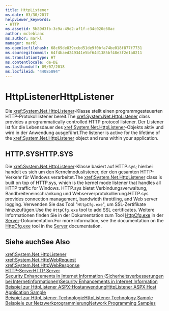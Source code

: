 ```yaml
---
title: HttpListener
ms.date: 03/30/2017
helpviewer_keywords:
- HTTP
ms.assetid: 5b89d3fb-3c9a-49e2-af1f-c34c020c68ac
author: mcleblanc
ms.author: markl
manager: markl
ms.openlocfilehash: 68c69de839ccbd51de9f0bfa74be018f877f7731
ms.sourcegitcommit: 64f4baed249341e5bf64d1385bf48e3f2e1a0211
ms.translationtype: HT
ms.contentlocale: de-DE
ms.lasthandoff: 09/07/2018
ms.locfileid: "44085894"
---
```

# <a name="httplistener"></a><span data-ttu-id="feb34-102">HttpListener</span><span class="sxs-lookup"><span data-stu-id="feb34-102">HttpListener</span></span>
<span data-ttu-id="feb34-103">Die <xref:System.Net.HttpListener>-Klasse stellt einen programmgesteuerten HTTP-Protokolllistener bereit.</span><span class="sxs-lookup"><span data-stu-id="feb34-103">The <xref:System.Net.HttpListener> class provides a programmatically controlled HTTP protocol listener.</span></span> <span data-ttu-id="feb34-104">Der Listener ist für die Lebensdauer des <xref:System.Net.HttpListener>-Objekts aktiv und wird in der Anwendung ausgeführt.</span><span class="sxs-lookup"><span data-stu-id="feb34-104">The listener is active for the lifetime of the <xref:System.Net.HttpListener> object and runs within your application.</span></span>  
  
## <a name="httpsys"></a><span data-ttu-id="feb34-105">HTTP.SYS</span><span class="sxs-lookup"><span data-stu-id="feb34-105">HTTP.SYS</span></span>  
 <span data-ttu-id="feb34-106">Die <xref:System.Net.HttpListener>-Klasse basiert auf HTTP.sys; hierbei handelt es sich um den Kernelmoduslistener, der den gesamten HTTP-Verkehr für Windows verarbeitet.</span><span class="sxs-lookup"><span data-stu-id="feb34-106">The <xref:System.Net.HttpListener> class is built on top of HTTP.sys, which is the kernel mode listener that handles all HTTP traffic for Windows.</span></span> <span data-ttu-id="feb34-107">HTTP.sys bietet Verbindungsverwaltung, Bandbreiteneinschränkung und Webserverprotokollierung.</span><span class="sxs-lookup"><span data-stu-id="feb34-107">HTTP.sys provides connection management, bandwidth throttling, and Web server logging.</span></span> <span data-ttu-id="feb34-108">Verwenden Sie das Tool "`HttpCfg.exe`", um SSL-Zertifikate hinzuzufügen.</span><span class="sxs-lookup"><span data-stu-id="feb34-108">Use the `HttpCfg.exe` tool to add SSL certificates.</span></span> <span data-ttu-id="feb34-109">Weitere Informationen finden Sie in der Dokumentation zum Tool [HttpCfg.exe](https://go.microsoft.com/fwlink/?LinkID=178284) in der [Server](https://go.microsoft.com/fwlink/?LinkID=178285)-Dokumentation.</span><span class="sxs-lookup"><span data-stu-id="feb34-109">For more information, see the documentation on the [HttpCfg.exe](https://go.microsoft.com/fwlink/?LinkID=178284) tool in the [Server](https://go.microsoft.com/fwlink/?LinkID=178285) documentation.</span></span>  
  
## <a name="see-also"></a><span data-ttu-id="feb34-110">Siehe auch</span><span class="sxs-lookup"><span data-stu-id="feb34-110">See Also</span></span>  
 <xref:System.Net.HttpListener>  
 <xref:System.Net.HttpWebRequest>  
 <xref:System.Net.HttpWebResponse>  
 [<span data-ttu-id="feb34-111">HTTP-Server</span><span class="sxs-lookup"><span data-stu-id="feb34-111">HTTP Server</span></span>](https://go.microsoft.com/fwlink/?LinkID=178285)  
 [<span data-ttu-id="feb34-112">Security Enhancements in Internet Information (Sicherheitsverbesserungen bei Internetinformationen)</span><span class="sxs-lookup"><span data-stu-id="feb34-112">Security Enhancements in Internet Information</span></span>](https://go.microsoft.com/fwlink/?LinkID=178286)  
 [<span data-ttu-id="feb34-113">Beispiel zur HttpListener ASPX-Hostanwendung</span><span class="sxs-lookup"><span data-stu-id="feb34-113">HttpListener ASPX Host Application Sample</span></span>](https://go.microsoft.com/fwlink/?LinkID=179560)  
 [<span data-ttu-id="feb34-114">Beispiel zur HttpListener-Technologie</span><span class="sxs-lookup"><span data-stu-id="feb34-114">HttpListener Technology Sample</span></span>](https://go.microsoft.com/fwlink/?LinkID=179558)  
 [<span data-ttu-id="feb34-115">Beispiele zur Netzwerkprogrammierung</span><span class="sxs-lookup"><span data-stu-id="feb34-115">Network Programming Samples</span></span>](../../../docs/framework/network-programming/network-programming-samples.md)
